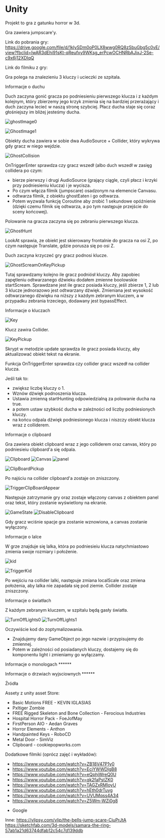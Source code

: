 # Unity

Projekt to gra z gatunku horror w 3d.

Gra zawiera jumpscare'y.

Link do pobrania gry: https://drive.google.com/file/d/1kIySDm0oP0LX8wwg0RQ8zSbuGbg5c0vE/view?fbclid=IwAR3dEhi91sKt-qReufxy9WKsg_erPcwOCHNRbAJixJ-2Se-c9x6j12XDIqQ

Link do filmiku z gry:

Gra polega na znalezieniu 3 kluczy i ucieczki ze szpitala.

Informacje o duchu

Duch zaczyna gonić gracza po podniesieniu pierwszego klucza i z każdym kolejnym, który zbierzemy jego krzyk zmienia się na bardziej przerażający i duch zaczyna lecieć w naszą stronę szybciej. Płacz ducha staje się coraz głośniejszy im bliżej jesteśmy ducha.

![ghostImage0](https://user-images.githubusercontent.com/46341836/146008631-e2fe7b8c-e61f-4047-9a88-411af6f0456f.PNG)

![GhostImage1](https://user-images.githubusercontent.com/46341836/146009908-f58dc1b6-cd9f-4fd9-a826-a9b750ac704b.PNG)


Obiekty ducha zawiera w sobie dwa AudioSource + Collider, który wykrywa gdy gracz w niego wejdzie.

![GhostCollision](https://user-images.githubusercontent.com/46341836/146008836-cd05ce54-ec96-4061-9d0d-6a886ca5ae1d.PNG)


OnTriggerEnter sprawdza czy gracz wszedł (albo duch wszedł w zasięg collidera po czym:
- bierze pierwszy i drugi AudioSource (grający ciągle, czyli płacz i krzyki przy podniesieniu klucza) i je wycisza.
- Po czym włącza filmik (jumpscare) osadzonym na elemencie Canvasu.
- odtwarza filmik, z obiektu ghostEaten i go odtwarza.
- Potem wyzwala funkcję Coroutine aby zrobić 1 sekundowe opóźnienie (dzięki czemu filmik się odtwarza, a po tym następuje przejście do sceny końcowej).

Polowanie na gracza zaczyna się po zebraniu pierwszego klucza.

![GhostHunt](https://user-images.githubusercontent.com/46341836/146010188-70b008ba-4231-431c-b47e-bed77d0b8b01.PNG)

LookAt sprawia, ze obiekt jest skierowany frontalnie do gracza na osi Z, po czym następuje Translate, gdzie porusza się po osi Z.

Duch zaczyna krzyczeć gry gracz podnosi klucze.

![GhostScreamOnKeyPickup](https://user-images.githubusercontent.com/46341836/146010644-609f4fc7-4102-4cda-9169-ab505f21c766.PNG)

Tutaj sprawdzamy kolejno ile gracz podniósł kluczy.
Aby zapobiec zapętleniu odtwarzanego dźwieku dodałem zmienne boolowskie startScream.
Sprawdzane jest ile gracz posiada kluczy, jeśli zbierze 1, 2 lub 3 klucze jednorazowo jest odtwarzany dźwięk.
Zmieniana jest wysokość odtwarzanego dźwięku na niższy z każdym zebranym kluczem, a w przypadku zebrania trzeciego, dodawany jest bypassEffect.

Informacje o kluczach

![Key](https://user-images.githubusercontent.com/46341836/146011426-86745028-89aa-4cf1-aedc-983596d187af.PNG)

Klucz zawira Collider.

![KeyPickup](https://user-images.githubusercontent.com/46341836/146011466-6bd2cc44-cb3e-406b-8ca8-58a2b95b47c9.PNG)

Skrypt w metodzie update sprawdza ile gracz posiada kluczy, aby aktualizować obiekt tekst na ekranie.

Funkcja OnTriggerEnter sprawdza czy collider gracz wszedł na collider klucza.

Jeśli tak to:
- zwiększ liczbę kluczy o 1.
- Wznów dźwięk podnoszenia klucza.
- Ustawia zmienną startHunting odpowiedzialną za polowanie ducha na true.
- a potem ustaw szybkość ducha w zależności od liczby podniesionych kluczy.
- na końcu odpala dźwięk podniesionego klucza i niszczy obiekt klucza wraz z colliderem.

Informacje o clipboard

Gra zawiera obiekt clipboard wraz z jego colliderem oraz canvas, który po podniesieiu clipboard'a się odpala.

![Clipboard](https://user-images.githubusercontent.com/46341836/146012919-59e673c0-9d09-426b-9b60-d0124e93ce5e.PNG)
![Canvas](https://user-images.githubusercontent.com/46341836/146013068-2bf27436-c66e-44a5-ae12-0a2492f95549.PNG)
![panel](https://user-images.githubusercontent.com/46341836/146013077-6adb1534-7136-4ac4-8c02-103fd67dbe1e.PNG)


![ClipBoardPickup](https://user-images.githubusercontent.com/46341836/146013248-a241dbe4-00e2-447d-ab67-b2c63329487e.PNG)

Po najściu na collider clipboard'a zostaje on zniszczony.

![TriggerClipBoardAppear](https://user-images.githubusercontent.com/46341836/146013308-a5b62133-4876-40e7-be0a-d9564e4582fc.PNG)

Następuje zatrzymanie gry oraz zostaje włączony canvas z obiektem panel oraz tekst, który zostanie wyświetlony na ekranie.


![GameState](https://user-images.githubusercontent.com/46341836/146013864-a6e7f0fa-47cf-4217-804b-3ec8c1140ef3.PNG)
![DisableClipboard](https://user-images.githubusercontent.com/46341836/146013875-6c067297-cd74-4248-bd1d-b2e74aa34063.PNG)

Gdy gracz wciśnie spacje gra zostanie wznowiona, a canvas zostanie wyłączony.

Informacje o lalce

W grze znajduje się lalka, która po podniesieiu klucza natychmiastowo zmienia swoje rozmiary i położenie.

![kid](https://user-images.githubusercontent.com/46341836/146015501-4432c34d-10d8-4992-b358-404e89206a67.PNG)


![TriggerKid](https://user-images.githubusercontent.com/46341836/146015521-5e7f1df8-a7f1-4a4f-9f4a-12bea34871c0.PNG)

Po wejściu na collider lalki, następuje zmiana localScale oraz zmiena położenia, aby lalka nie zapadała się pod ziemie.
Collider zostaje zniszczony.

Informacje o światłach

Z każdym zebranym kluczem, w szpitalu będą gasły światła.

![TurnOffLights0](https://user-images.githubusercontent.com/46341836/146015972-16b79db0-bdb5-4f38-b619-0c692224ac15.PNG)
![TurnOffLights1](https://user-images.githubusercontent.com/46341836/146015991-38d9a73a-0484-4d16-a10a-7cd6b528903f.PNG)

Oczywiście kod do zoptymalizowania.

- Znajdujemy dany GameObject po jego nazwie i przypisujemy do zmiennej.
- Potem w zależności od posiadanych kluczy, dostajemy się do komponentu light i zmieniamy go wyłączamy.


Informacje o monologach ******

Informacje o drzwiach wyjsciownych ******




Źródła

Assety z unity asset Store:
- Basic Motions FREE - KEVIN IGLASIAS
- Pxltiger Zombie
- FREE Rigged Skeleton and Bone Collection - Ferocious Industries
- Hospital Horror Pack - FoeJofMay
- FirstPerson AIO - Aedan Graves
- Horror Elements - Anthon
- Handpainted Keys - RoboCD
- Metal Door - SimViz
- Clipboard - cookiepopworks.com

Dodatkowe filmiki (oprócz zajęć i wykładów):
- https://www.youtube.com/watch?v=ZB18V47P1y0
- https://www.youtube.com/watch?v=EciYWWDIgB8
- https://www.youtube.com/watch?v=eQphjWreQ0U
- https://www.youtube.com/watch?v=qk2faPstZK0
- https://www.youtube.com/watch?v=TAGZxRMloyU
- https://www.youtube.com/watch?v=hEth0drTuyg
- https://www.youtube.com/watch?v=UVUMqss4A34
- https://www.youtube.com/watch?v=Z5Wm-WZi0g8

+ Google

Inne: 
https://vlipsy.com/vlip/the-bells-jump-scare-CiuPrJtA
https://sketchfab.com/3d-models/samara-the-ring-57ab1a21d63744dfab12c54c7d139ddb
